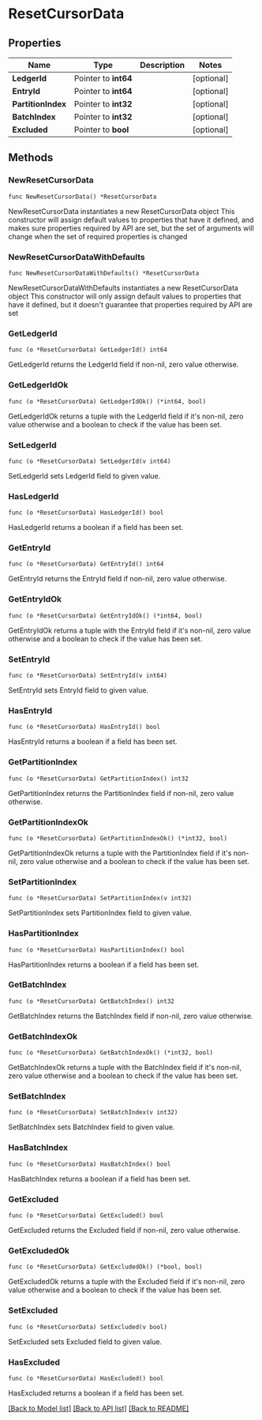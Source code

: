 # ResetCursorData

## Properties

Name | Type | Description | Notes
------------ | ------------- | ------------- | -------------
**LedgerId** | Pointer to **int64** |  | [optional] 
**EntryId** | Pointer to **int64** |  | [optional] 
**PartitionIndex** | Pointer to **int32** |  | [optional] 
**BatchIndex** | Pointer to **int32** |  | [optional] 
**Excluded** | Pointer to **bool** |  | [optional] 

## Methods

### NewResetCursorData

`func NewResetCursorData() *ResetCursorData`

NewResetCursorData instantiates a new ResetCursorData object
This constructor will assign default values to properties that have it defined,
and makes sure properties required by API are set, but the set of arguments
will change when the set of required properties is changed

### NewResetCursorDataWithDefaults

`func NewResetCursorDataWithDefaults() *ResetCursorData`

NewResetCursorDataWithDefaults instantiates a new ResetCursorData object
This constructor will only assign default values to properties that have it defined,
but it doesn't guarantee that properties required by API are set

### GetLedgerId

`func (o *ResetCursorData) GetLedgerId() int64`

GetLedgerId returns the LedgerId field if non-nil, zero value otherwise.

### GetLedgerIdOk

`func (o *ResetCursorData) GetLedgerIdOk() (*int64, bool)`

GetLedgerIdOk returns a tuple with the LedgerId field if it's non-nil, zero value otherwise
and a boolean to check if the value has been set.

### SetLedgerId

`func (o *ResetCursorData) SetLedgerId(v int64)`

SetLedgerId sets LedgerId field to given value.

### HasLedgerId

`func (o *ResetCursorData) HasLedgerId() bool`

HasLedgerId returns a boolean if a field has been set.

### GetEntryId

`func (o *ResetCursorData) GetEntryId() int64`

GetEntryId returns the EntryId field if non-nil, zero value otherwise.

### GetEntryIdOk

`func (o *ResetCursorData) GetEntryIdOk() (*int64, bool)`

GetEntryIdOk returns a tuple with the EntryId field if it's non-nil, zero value otherwise
and a boolean to check if the value has been set.

### SetEntryId

`func (o *ResetCursorData) SetEntryId(v int64)`

SetEntryId sets EntryId field to given value.

### HasEntryId

`func (o *ResetCursorData) HasEntryId() bool`

HasEntryId returns a boolean if a field has been set.

### GetPartitionIndex

`func (o *ResetCursorData) GetPartitionIndex() int32`

GetPartitionIndex returns the PartitionIndex field if non-nil, zero value otherwise.

### GetPartitionIndexOk

`func (o *ResetCursorData) GetPartitionIndexOk() (*int32, bool)`

GetPartitionIndexOk returns a tuple with the PartitionIndex field if it's non-nil, zero value otherwise
and a boolean to check if the value has been set.

### SetPartitionIndex

`func (o *ResetCursorData) SetPartitionIndex(v int32)`

SetPartitionIndex sets PartitionIndex field to given value.

### HasPartitionIndex

`func (o *ResetCursorData) HasPartitionIndex() bool`

HasPartitionIndex returns a boolean if a field has been set.

### GetBatchIndex

`func (o *ResetCursorData) GetBatchIndex() int32`

GetBatchIndex returns the BatchIndex field if non-nil, zero value otherwise.

### GetBatchIndexOk

`func (o *ResetCursorData) GetBatchIndexOk() (*int32, bool)`

GetBatchIndexOk returns a tuple with the BatchIndex field if it's non-nil, zero value otherwise
and a boolean to check if the value has been set.

### SetBatchIndex

`func (o *ResetCursorData) SetBatchIndex(v int32)`

SetBatchIndex sets BatchIndex field to given value.

### HasBatchIndex

`func (o *ResetCursorData) HasBatchIndex() bool`

HasBatchIndex returns a boolean if a field has been set.

### GetExcluded

`func (o *ResetCursorData) GetExcluded() bool`

GetExcluded returns the Excluded field if non-nil, zero value otherwise.

### GetExcludedOk

`func (o *ResetCursorData) GetExcludedOk() (*bool, bool)`

GetExcludedOk returns a tuple with the Excluded field if it's non-nil, zero value otherwise
and a boolean to check if the value has been set.

### SetExcluded

`func (o *ResetCursorData) SetExcluded(v bool)`

SetExcluded sets Excluded field to given value.

### HasExcluded

`func (o *ResetCursorData) HasExcluded() bool`

HasExcluded returns a boolean if a field has been set.


[[Back to Model list]](../README.md#documentation-for-models) [[Back to API list]](../README.md#documentation-for-api-endpoints) [[Back to README]](../README.md)


